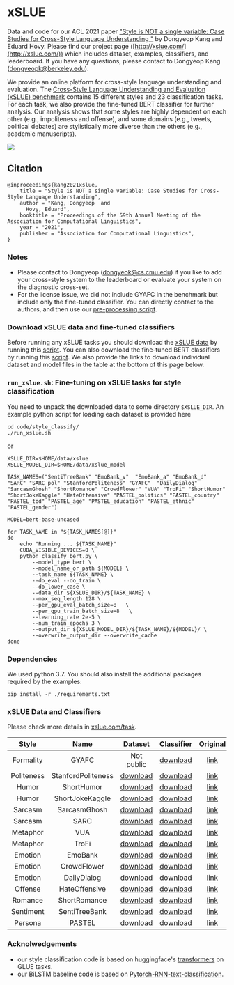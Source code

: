 # xSLUE
Data and code for our ACL 2021 paper ["Style is NOT a single variable: Case Studies for Cross-Style Language Understanding
"](https://arxiv.org/abs/1911.03663) by Dongyeop Kang and Eduard Hovy. Please find our project page ([http://xslue.com/](http://xslue.com/)) which includes dataset, examples, classifiers, and leaderboard. If you have any questions, please contact to Dongyeop Kang (dongyeopk@berkeley.edu).

We provide an online platform for cross-style language understanding and evaluation.
The [Cross-Style Language Understanding and Evaluation (xSLUE) benchmark](https://xslue.com/) contains 15 different styles and 23 classification tasks. For each task, we also provide the fine-tuned BERT classifier for further analysis. Our analysis shows that some styles are highly dependent on each other (e.g., impoliteness and offense), and some domains (e.g., tweets, political debates) are stylistically more diverse than the others (e.g., academic manuscripts).


![](correlation.png)

## Citation
    @inproceedings{kang2021xslue,
        title = "Style is NOT a single variable: Case Studies for Cross-Style Language Understanding",
        author = "Kang, Dongyeop  and
          Hovy, Eduard",
        booktitle = "Proceedings of the 59th Annual Meeting of the Association for Computational Linguistics",
        year = "2021",
        publisher = "Association for Computational Linguistics",
    }    

### Notes
- Please contact to Dongyeop (dongyeok@cs.cmu.edu) if you like to add your cross-style system to the leaderboard or evaluate your system on the diagnostic cross-set.
- For the license issue, we did not include GYAFC in the benchmark but include only the fine-tuned classifier. You can directly contact to the authors, and then use our [pre-processing script](https://github.com/dykang/xslue/code/prepare/preprocess/convert_gyafc_to_slue.py).

### Download xSLUE data and fine-tuned classifiers
Before running any xSLUE tasks you should download the
[xSLUE data](https://xslue.com/task) by running this [script](https://github.com/dykang/xslue/code/download_xslue_data.sh). You can also download the fine-tuned BERT classifiers by running this [script](https://github.com/dykang/xslue/code/download_xslue_model.sh). We also provide the links to download individual dataset and model files in the table at the bottom of this page below. 


### `run_xslue.sh`: Fine-tuning on xSLUE tasks for style classification
You need to unpack the downloaded data to some directory `$XSLUE_DIR`. An example python script for loading each dataset is provided here
```shell
cd code/style_classify/
./run_xslue.sh
```

or

```shell
XSLUE_DIR=$HOME/data/xslue
XSLUE_MODEL_DIR=$HOME/data/xslue_model

TASK_NAMES=("SentiTreeBank" "EmoBank_v"  "EmoBank_a" "EmoBank_d" "SARC" "SARC_pol" "StanfordPoliteness" "GYAFC"  "DailyDialog" "SarcasmGhosh" "ShortRomance" "CrowdFlower" "VUA" "TroFi" "ShortHumor" "ShortJokeKaggle" "HateOffensive" "PASTEL_politics" "PASTEL_country" "PASTEL_tod" "PASTEL_age" "PASTEL_education" "PASTEL_ethnic" "PASTEL_gender")

MODEL=bert-base-uncased

for TASK_NAME in "${TASK_NAMES[@]}"
do
    echo "Running ... ${TASK_NAME}"
    CUDA_VISIBLE_DEVICES=0 \
    python classify_bert.py \
        --model_type bert \
        --model_name_or_path ${MODEL} \
        --task_name ${TASK_NAME} \
        --do_eval --do_train \
        --do_lower_case \
        --data_dir ${XSLUE_DIR}/${TASK_NAME} \
        --max_seq_length 128 \
        --per_gpu_eval_batch_size=8   \
        --per_gpu_train_batch_size=8   \
        --learning_rate 2e-5 \
        --num_train_epochs 3 \
        --output_dir ${XSLUE_MODEL_DIR}/${TASK_NAME}/${MODEL}/ \
        --overwrite_output_dir --overwrite_cache
done
```


### Dependencies
We used python 3.7. You should also install the additional packages required by the examples:

```shell
pip install -r ./requirements.txt
```

### xSLUE Data and Classifiers
Please check more details in [xslue.com/task](http://xslue.com/task).

| Style | Name |  Dataset | Classifier | Original |
| :---: | :---: | :---: | :---: | :---: |
| Formality | GYAFC | Not public  | [download](http://dongtae.lti.cs.cmu.edu/data/xslue_model_v0.1/GYAFC.zip) | [link](https://github.com/raosudha89/GYAFC-corpus) |
| Politeness | StanfordPoliteness | [download](http://dongtae.lti.cs.cmu.edu/data/xslue_v0.1/StanfordPoliteness.zip) | [download](http://dongtae.lti.cs.cmu.edu/data/xslue_model_v0.1/StanfordPoliteness.zip) | [link](https://www.cs.cornell.edu/~cristian/Politeness.html) |
|  Humor |  ShortHumor | [download](http://dongtae.lti.cs.cmu.edu/data/xslue_v0.1/ShortHumor.zip) | [download](http://dongtae.lti.cs.cmu.edu/data/xslue_model_v0.1/ShortHumor.zip) | [link](http://dongtae.lti.cs.cmu.edu:2828/github.com/CrowdTruth/Short-Text-Corpus-For-Humor-Detection) |
|  Humor |  ShortJokeKaggle | [download](http://dongtae.lti.cs.cmu.edu/data/xslue_v0.1/ShortJokeKaggle.zip) | [download](http://dongtae.lti.cs.cmu.edu/data/xslue_model_v0.1/ShortJokeKaggle.zip) | [link](https://github.com/amoudgl/short-jokes-dataset) |
|  Sarcasm | SarcasmGhosh  | [download](http://dongtae.lti.cs.cmu.edu/data/xslue_v0.1/SarcasmGhosh.zip) | [download](http://dongtae.lti.cs.cmu.edu/data/xslue_model_v0.1/SarcasmGhosh.zip) | [link](https://github.com/AniSkywalker/SarcasmDetection) |
| Sarcasm  |  SARC | [download](http://dongtae.lti.cs.cmu.edu/data/xslue_v0.1/SARC.zip) | [download](http://dongtae.lti.cs.cmu.edu/data/xslue_model_v0.1/SARC.zip) | [link](https://github.com/NLPrinceton/SARC) |
| Metaphor  |  VUA | [download](http://dongtae.lti.cs.cmu.edu/data/xslue_v0.1/VUA.zip) | [download](http://dongtae.lti.cs.cmu.edu/data/xslue_model_v0.1/VUA.zip) | [link](http://www.vismet.org/metcor/documentation/home.html) |
|  Metaphor | TroFi  | [download](http://dongtae.lti.cs.cmu.edu/data/xslue_v0.1/TroFi.zip) | [download](http://dongtae.lti.cs.cmu.edu/data/xslue_model_v0.1/TroFi.zip) | [link](http://natlang.cs.sfu.ca/software/trofi.html) |
|  Emotion |  EmoBank | [download](http://dongtae.lti.cs.cmu.edu/data/xslue_v0.1/EmoBank.zip) | [download](http://dongtae.lti.cs.cmu.edu/data/xslue_model_v0.1/EmoBank.zip) | [link](https://github.com/JULIELab/EmoBank) |
|  Emotion |  CrowdFlower | [download](http://dongtae.lti.cs.cmu.edu/data/xslue_v0.1/CrowdFlower.zip) | [download](http://dongtae.lti.cs.cmu.edu/data/xslue_model_v0.1/CrowdFlower.zip) | [link](https://data.world/crowdflower/sentiment-analysis-in-text) |
|  Emotion |  DailyDialog | [download](http://dongtae.lti.cs.cmu.edu/data/xslue_v0.1/DailyDialog.zip) | [download](http://dongtae.lti.cs.cmu.edu/data/xslue_model_v0.1/DailyDialog.zip) | [link](http://yanran.li/dailydialog.html) |
| Offense |  HateOffensive | [download](http://dongtae.lti.cs.cmu.edu/data/xslue_v0.1/HateOffensive.zip) | [download](http://dongtae.lti.cs.cmu.edu/data/xslue_model_v0.1/HateOffensive.zip) | [link](https://github.com/t-davidson/hate-speech-and-offensive-language) |
| Romance  | ShortRomance  | [download](http://dongtae.lti.cs.cmu.edu/data/xslue_v0.1/ShortRomance.zip) | [download](http://dongtae.lti.cs.cmu.edu/data/xslue_model_v0.1/ShortRomance.zip) | [link](https://github.com/dykang/xslue) |
| Sentiment  |  SentiTreeBank | [download](http://dongtae.lti.cs.cmu.edu/data/xslue_v0.1/SentiTreeBank.zip) | [download](http://dongtae.lti.cs.cmu.edu/data/xslue_model_v0.1/SentiTreeBank.zip) | [link](https://nlp.stanford.edu/sentiment/treebank.html) |
| Persona  |  PASTEL | [download](http://dongtae.lti.cs.cmu.edu/data/xslue_v0.1/PASTEL.zip) | [download](http://dongtae.lti.cs.cmu.edu/data/xslue_model_v0.1/PASTEL.zip) | [link](https://github.com/dykang/PASTEL) |


### Acknolwedgements
 - our style classification code is based on huggingface's [transformers](https://github.com/huggingface/transformers) on GLUE tasks.
 - our BiLSTM baseline code is based on [Pytorch-RNN-text-classification](https://github.com/keishinkickback/Pytorch-RNN-text-classification).


